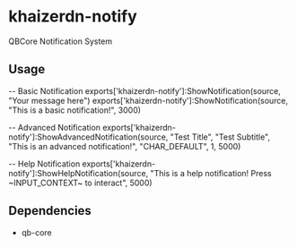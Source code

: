 # khaizerdn-notify
QBCore Notification System

## Usage
-- Basic Notification
exports['khaizerdn-notify']:ShowNotification(source, "Your message here")
exports['khaizerdn-notify']:ShowNotification(source, "This is a basic notification!", 3000)

-- Advanced Notification
exports['khaizerdn-notify']:ShowAdvancedNotification(source, "Test Title", "Test Subtitle", "This is an advanced notification!", "CHAR_DEFAULT", 1, 5000)

-- Help Notification
exports['khaizerdn-notify']:ShowHelpNotification(source, "This is a help notification! Press ~INPUT_CONTEXT~ to interact", 5000)

## Dependencies
- qb-core